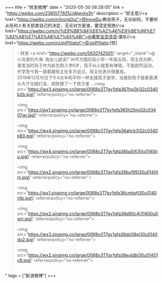 +++
title = "转发微博"
date = "2020-05-30 08:26:05"
link = "https://weibo.com/2381077925/J4kevks3h"
description = "好主意//<a href=\"https://weibo.com/n/IronsDu\">@IronsDu</a>:教会孩子，无论如何，不要听从任何人有关损害自己的决定，无论对方是谁，要坚定拒绝//<a href=\"https://weibo.com/n/%E9%BB%84%E6%A2%A6%E9%BE%99%E7%83%AB%E7%83%AB%E7%83%AB\">@黄梦龙烫烫烫</a>:谋杀//<a href=\"https://weibo.com/n/JmP0tato\">@JmP0tato</a>:[怒]<br><blockquote> - 转发 <a href=\"https://weibo.com/5620742501\" target=\"_blank\">@小岛里的大海</a>: 我女儿就读广州市方圆实验小学一年级五班，班主任刘妍，事发当时孩子作为新生刚入学6岁，孩子从小就患有哮喘，不能剧烈运动，开学至今我一直都跟班主任多次说过，班主任表示很重视。<br>           2019年12月10日下午4点半和平时一样去接孩子放学，当接到孩子就看着满头大汗无精打采，顺势摸了一下孩子里 ...<img src=\"https://wx3.sinaimg.cn/large/0068o3T7gy1gfa367hg2kj32c0340b2b.jpg\" referrerpolicy=\"no-referrer\"><br><br><img src=\"https://wx1.sinaimg.cn/large/0068o3T7gy1gfa365h25mj32c03407wj.jpg\" referrerpolicy=\"no-referrer\"><br><br><img src=\"https://wx4.sinaimg.cn/large/0068o3T7gy1gfa36ahck3j32c0340e83.jpg\" referrerpolicy=\"no-referrer\"><br><br><img src=\"https://wx4.sinaimg.cn/large/0068o3T7gy1gfa36ba5ifj30u0140tju.jpg\" referrerpolicy=\"no-referrer\"><br><br><img src=\"https://wx2.sinaimg.cn/large/0068o3T7gy1gfa36buf95j30u0140tnj.jpg\" referrerpolicy=\"no-referrer\"><br><br><img src=\"https://wx1.sinaimg.cn/large/0068o3T7gy1gfa36cmkpfj30u0140nfp.jpg\" referrerpolicy=\"no-referrer\"><br><br><img src=\"https://wx2.sinaimg.cn/large/0068o3T7gy1gfa36d90c4j31400u0wri.jpg\" referrerpolicy=\"no-referrer\"><br><br><img src=\"https://wx3.sinaimg.cn/large/0068o3T7gy1gfa36dz08ej30u0140du2.jpg\" referrerpolicy=\"no-referrer\"><br><br><img src=\"https://wx2.sinaimg.cn/large/0068o3T7gy1gfa36euldbj30u01401c8.jpg\" referrerpolicy=\"no-referrer\"><br><br></blockquote>"
tags = ["新浪微博"]
+++
